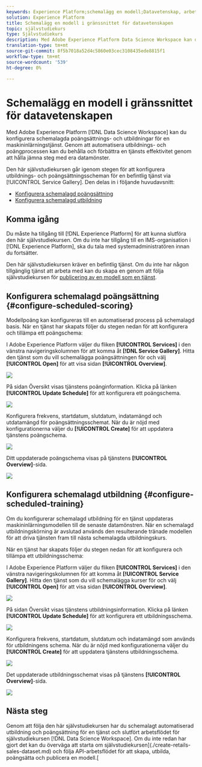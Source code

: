 ```yaml
---
keywords: Experience Platform;schemalägg en modell;Datavetenskap, arbetsyta;populära ämnen;schemaläggning;schemalägga utbildning
solution: Experience Platform
title: Schemalägg en modell i gränssnittet för datavetenskapen
topic: självstudiekurs
type: Självstudiekurs
description: Med Adobe Experience Platform Data Science Workspace kan du lägga upp schemalagda kurser i maskininlärning. Genom att automatisera utbildnings- och poängprocessen kan du behålla och förbättra en tjänsts effektivitet genom att hålla jämna steg med era datamönster.
translation-type: tm+mt
source-git-commit: 8f5b7018a52d4c5860e03cec3108435ede8815f1
workflow-type: tm+mt
source-wordcount: '539'
ht-degree: 0%

---
```



# Schemalägg en modell i gränssnittet för datavetenskapen

Med Adobe Experience Platform [!DNL Data Science Workspace] kan du konfigurera schemalagda poängsättnings- och utbildningar för en maskininlärningstjänst. Genom att automatisera utbildnings- och poängprocessen kan du behålla och förbättra en tjänsts effektivitet genom att hålla jämna steg med era datamönster.

Den här självstudiekursen går igenom stegen för att konfigurera utbildnings- och poängsättningsscheman för en befintlig tjänst via [!UICONTROL Service Gallery]. Den delas in i följande huvudavsnitt:

- [Konfigurera schemalagd poängsättning](#configure-scheduled-scoring)
- [Konfigurera schemalagd utbildning](#configure-scheduled-training)

## Komma igång

Du måste ha tillgång till [!DNL Experience Platform] för att kunna slutföra den här självstudiekursen. Om du inte har tillgång till en IMS-organisation i [!DNL Experience Platform], ska du tala med systemadministratören innan du fortsätter.

Den här självstudiekursen kräver en befintlig tjänst. Om du inte har någon tillgänglig tjänst att arbeta med kan du skapa en genom att följa självstudiekursen för [publicering av en modell som en tjänst](./publish-model-service-ui.md).

## Konfigurera schemalagd poängsättning {#configure-scheduled-scoring}

Modellpoäng kan konfigureras till en automatiserad process på schemalagd basis. När en tjänst har skapats följer du stegen nedan för att konfigurera och tillämpa ett poängschema:

I Adobe Experience Platform väljer du fliken **[!UICONTROL Services]** i den vänstra navigeringskolumnen för att komma åt **[!DNL Service Gallery]**. Hitta den tjänst som du vill schemalägga poängsättningen för och välj **[!UICONTROL Open]** för att visa sidan **[!UICONTROL Overview]**.

![](../images/models-recipes/schedule/select_service.png)

På sidan Översikt visas tjänstens poänginformation. Klicka på länken **[!UICONTROL Update Schedule]** för att konfigurera ett poängschema.

![](../images/models-recipes/schedule/update_scoring.png)

Konfigurera frekvens, startdatum, slutdatum, indatamängd och utdatamängd för poängsättningsschemat. När du är nöjd med konfigurationerna väljer du **[!UICONTROL Create]** för att uppdatera tjänstens poängschema.

![](../images/models-recipes/schedule/set_scoring_schedule.png)

Ditt uppdaterade poängschema visas på tjänstens **[!UICONTROL Overview]**-sida.

![](../images/models-recipes/schedule/scoring_set.png)

## Konfigurera schemalagd utbildning {#configure-scheduled-training}

Om du konfigurerar schemalagd utbildning för en tjänst uppdateras maskininlärningsmodellen till de senaste datamönstren. När en schemalagd utbildningskörning är avslutad används den resulterande tränade modellen för att driva tjänsten fram till nästa schemalagda utbildningskurs.

När en tjänst har skapats följer du stegen nedan för att konfigurera och tillämpa ett utbildningsschema:

I Adobe Experience Platform väljer du fliken **[!UICONTROL Services]** i den vänstra navigeringskolumnen för att komma åt **[!UICONTROL Service Gallery]**. Hitta den tjänst som du vill schemalägga kurser för och välj **[!UICONTROL Open]** för att visa sidan **[!UICONTROL Overview]**.

![](../images/models-recipes/schedule/select_service.png)

På sidan Översikt visas tjänstens utbildningsinformation. Klicka på länken **[!UICONTROL Update Schedule]** för att konfigurera ett utbildningsschema.

![](../images/models-recipes/schedule/update_training.png)

Konfigurera frekvens, startdatum, slutdatum och indatamängd som används för utbildningens schema. När du är nöjd med konfigurationerna väljer du **[!UICONTROL Create]** för att uppdatera tjänstens utbildningsschema.

![](../images/models-recipes/schedule/set_training_schedule.png)

Det uppdaterade utbildningsschemat visas på tjänstens **[!UICONTROL Overview]**-sida.

![](../images/models-recipes/schedule/training_set.png)

## Nästa steg

Genom att följa den här självstudiekursen har du schemalagt automatiserad utbildning och poängsättning för en tjänst och slutfört arbetsflödet för självstudiekursen [!DNL Data Science Workspace]. Om du inte redan har gjort det kan du överväga att starta om självstudiekursen](./create-retails-sales-dataset.md) och följa API-arbetsflödet för att skapa, utbilda, poängsätta och publicera en modell.[
